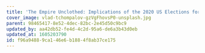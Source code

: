 ```yaml
---
title: 'The Empire Unclothed: Implications of the 2020 US Elections for Humanity and Mother Earth, Part 2'
cover_image: vlad-tchompalov-gzVgFhovsP0-unsplash.jpg
parent: 98465417-8e52-4dec-82bc-2e45d50c9bc9
updated_by: aa42db52-fe4d-4c2d-95a6-de6a3b43d0eb
updated_at: 1605203790
id: f96a9488-9ca1-46e6-b188-4f8ab37ce175
---
```

